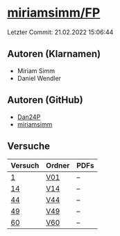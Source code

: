 # [miriamsimm/FP](https://github.com/miriamsimm/FP)

Letzter Commit: 21.02.2022 15:06:44

## Autoren (Klarnamen)
- Miriam Simm
- Daniel Wendler

## Autoren (GitHub)
- [Dan24P](https://github.com/Dan24P)
- [miriamsimm](https://github.com/miriamsimm)

## Versuche

|       Versuch        |                       Ordner                        |PDFs|
|----------------------|-----------------------------------------------------|----|
|[1](../../versuch/1)  |[V01](https://github.com/miriamsimm/FP/tree/main/V01)|–   |
|[14](../../versuch/14)|[V14](https://github.com/miriamsimm/FP/tree/main/V14)|–   |
|[44](../../versuch/44)|[V44](https://github.com/miriamsimm/FP/tree/main/V44)|–   |
|[49](../../versuch/49)|[V49](https://github.com/miriamsimm/FP/tree/main/V49)|–   |
|[60](../../versuch/60)|[V60](https://github.com/miriamsimm/FP/tree/main/V60)|–   |
